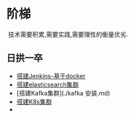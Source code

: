 # 阶梯



​		技术需要积累,需要实践,需要理性的衡量优劣.

## 日拱一卒



* [搭建Jenkins-基于docker](./基于Docker搭建Jenkins.md)
* [搭建elasticsearch集群](./elasticsearch.md)
* [搭建Kafka集群](./kafka 安装.md)
* [搭建K8s集群](./安装K8S.md)
* 


